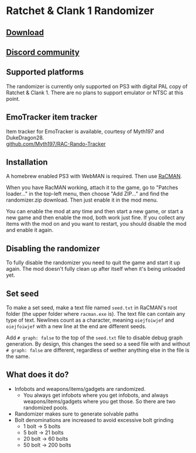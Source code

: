 # Ratchet & Clank 1 Randomizer

## [Download](https://github.com/bordplate/rac1-randomizer/releases/download/v1.1.2/randomizer.zip)

## [Discord community](https://discord.gg/EuQKGes33C)

## Supported platforms
The randomizer is currently only supported on PS3 with digital PAL copy of Ratchet & Clank 1. There are no plans to support emulator or NTSC at this point. 

## EmoTracker item tracker
Item tracker for EmoTracker is available, courtesy of Myth197 and DukeDragon28.  
[github.com/Myth197/RAC-Rando-Tracker](https://github.com/Myth197/RAC-Rando-Tracker)

## Installation
A homebrew enabled PS3 with WebMAN is required. Then use [RaCMAN](https://github.com/MichaelRelaxen/racman).  

When you have RacMAN working, attach it to the game, go to "Patches loader..." in the top-left menu, then choose "Add ZIP..." and find the randomizer.zip download. Then just enable it in the mod menu.  

You can enable the mod at any time and then start a new game, or start a new game and then enable the mod, both work just fine. If you collect any items with the mod on and you want to restart, you should disable the mod and enable it again. 

## Disabling the randomizer
To fully disable the randomizer you need to quit the game and start it up again. The mod doesn't fully clean up after itself when it's being unloaded yet. 

## Set seed
To make a set seed, make a text file named `seed.txt` in RaCMAN's root folder (the upper folder where `racman.exe` is). The text file can contain any type of text. Newlines count as a character, meaning `oiejfoiwjef` and `oiejfoiwjef` with a new line at the end are different seeds.  

Add `# graph: false` to the top of the `seed.txt` file to disable debug graph generation. By design, this changes the seed so a seed file with and without `# graph: false` are different, regardless of wether anything else in the file is the same. 

## What does it do?
- Infobots and weapons/items/gadgets are randomized.
	- You always get infobots where you get infobots, and always weapons/items/gadgets where you get those. So there are two randomized pools. 
- Randomizer makes sure to generate solvable paths
- Bolt denominations are increased to avoid excessive bolt grinding
  - 1 bolt -> 5 bolts
  - 5 bolt -> 21 bolts
  - 20 bolt -> 60 bolts
  - 50 bolt -> 200 bolts
